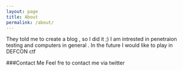 ```yaml
---
layout: page
title: About
permalink: /about/
---
```


They told me to create a blog , so I did it ;) I am intrested in penetraion testing and computers in general . 
In the future I would like to play in DEFCON ctf 


###Contact Me
Feel fre to contact me via twitter

